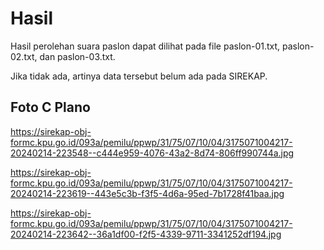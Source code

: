 # Hasil

Hasil perolehan suara paslon dapat dilihat pada file paslon-01.txt, paslon-02.txt, dan paslon-03.txt.

Jika tidak ada, artinya data tersebut belum ada pada SIREKAP.

## Foto C Plano

https://sirekap-obj-formc.kpu.go.id/093a/pemilu/ppwp/31/75/07/10/04/3175071004217-20240214-223548--c444e959-4076-43a2-8d74-806ff990744a.jpg

https://sirekap-obj-formc.kpu.go.id/093a/pemilu/ppwp/31/75/07/10/04/3175071004217-20240214-223619--443e5c3b-f3f5-4d6a-95ed-7b1728f41baa.jpg

https://sirekap-obj-formc.kpu.go.id/093a/pemilu/ppwp/31/75/07/10/04/3175071004217-20240214-223642--36a1df00-f2f5-4339-9711-3341252df194.jpg

